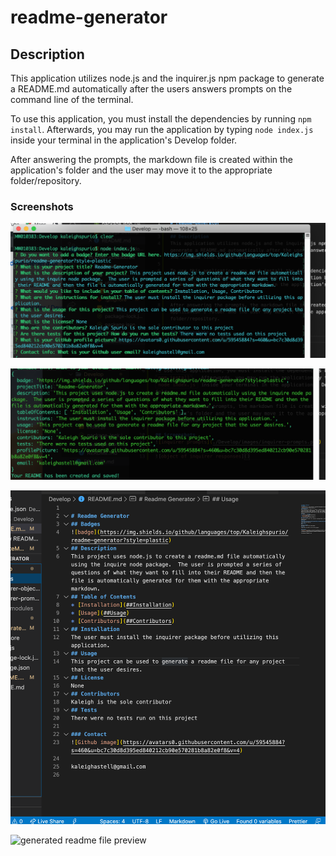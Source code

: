 # readme-generator

## Description
This application utilizes node.js and the inquirer.js npm package to generate a README.md automatically after the users answers prompts on the command line of the terminal.  

To use this application, you must install the dependencies by running `npm install`.  Afterwards, you may run the application by typing `node index.js` inside your terminal in the application's Develop folder.

After answering the prompts, the markdown file is created within the application's folder and the user may move it to the appropriate folder/repository.

### Screenshots
![inquirer prompts](Develop/images/inquirer-prompts.png)

![object of inquirer responses](Develop/images/inquirer-object.png)

![generated readme file](Develop/images/generated-readme-pic.png)

![generated readme file preview](https://media.giphy.com/media/S8SYVd8lxe1bFqJd8L/giphy.gif)